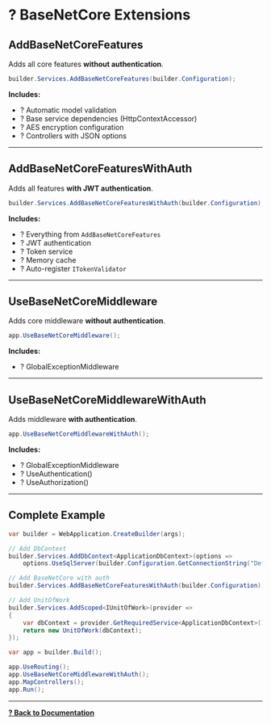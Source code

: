 # ? BaseNetCore Extensions

## AddBaseNetCoreFeatures

Adds all core features **without authentication**.

```csharp
builder.Services.AddBaseNetCoreFeatures(builder.Configuration);
```

**Includes:**
- ? Automatic model validation
- ? Base service dependencies (HttpContextAccessor)
- ? AES encryption configuration
- ? Controllers with JSON options

---

## AddBaseNetCoreFeaturesWithAuth

Adds all features **with JWT authentication**.

```csharp
builder.Services.AddBaseNetCoreFeaturesWithAuth(builder.Configuration);
```

**Includes:**
- ? Everything from `AddBaseNetCoreFeatures`
- ? JWT authentication
- ? Token service
- ? Memory cache
- ? Auto-register `ITokenValidator`

---

## UseBaseNetCoreMiddleware

Adds core middleware **without authentication**.

```csharp
app.UseBaseNetCoreMiddleware();
```

**Includes:**
- ? GlobalExceptionMiddleware

---

## UseBaseNetCoreMiddlewareWithAuth

Adds middleware **with authentication**.

```csharp
app.UseBaseNetCoreMiddlewareWithAuth();
```

**Includes:**
- ? GlobalExceptionMiddleware
- ? UseAuthentication()
- ? UseAuthorization()

---

## Complete Example

```csharp
var builder = WebApplication.CreateBuilder(args);

// Add DbContext
builder.Services.AddDbContext<ApplicationDbContext>(options =>
    options.UseSqlServer(builder.Configuration.GetConnectionString("DefaultConnection")));

// Add BaseNetCore with auth
builder.Services.AddBaseNetCoreFeaturesWithAuth(builder.Configuration);

// Add UnitOfWork
builder.Services.AddScoped<IUnitOfWork>(provider =>
{
    var dbContext = provider.GetRequiredService<ApplicationDbContext>();
    return new UnitOfWork(dbContext);
});

var app = builder.Build();

app.UseRouting();
app.UseBaseNetCoreMiddlewareWithAuth();
app.MapControllers();
app.Run();
```

---

**[? Back to Documentation](../README.md)**

